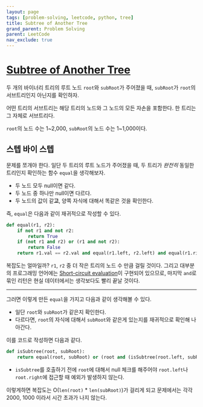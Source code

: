 ```yaml
---
layout: page
tags: [problem-solving, leetcode, python, tree]
title: Subtree of Another Tree
grand_parent: Problem Solving
parent: LeetCode
nav_exclude: true
---
```


# [Subtree of Another Tree](https://leetcode.com/problems/subtree-of-another-tree/)

 두 개의 바이너리 트리의 루트 노드 `root`와 `subRoot`가 주어졌을 때,
 `subRoot`가 `root`의 서브트리인지 아닌지를 확인하자.

 어떤 트리의 서브트리는 해당 트리의 노드와 그 노드의 모든 자손을
 포함한다. 한 트리는 그 자체로 서브트리다.

 `root`의 노드 수는 1~2,000, `subRoot`의 노드 수는 1~1,000이다.

## 스텝 바이 스텝

 문제를 쪼개야 한다. 일단 두 트리의 루트 노드가 주어졌을 때, 두 트리가
 *완전히* 동일한 트리인지 확인하는 함수 `equal`을 생각해보자.

  - 두 노드 모두 null이면 같다.
  - 두 노드 중 하나만 null이면 다르다.
  - 두 노드의 값이 같**고**, 양쪽 자식에 대해서 똑같은 것을 확인한다.

 즉, `equal`은 다음과 같이 재귀적으로 작성할 수 있다.

```python
def equal(r1, r2):
    if not r1 and not r2:
        return True
    if (not r1 and r2) or (r1 and not r2):
        return False
    return r1.val == r2.val and equal(r1.left, r2.left) and equal(r1.right, r2.right)
```

 복잡도는 얼마일까? `r1`, `r2` 중 더 작은 트리의 노드 수 만큼 걸릴
 것이다. 그리고 대부분의 프로그래밍 언어에는 [Short-circuit
 evaluation](https://en.wikipedia.org/wiki/Short-circuit_evaluation)이
 구현되어 있으므로, 마지막 `and`로 묶인 리턴은 현실 데이터에서는
 생각보다도 빨리 끝날 것이다.

---

 그러면 이렇게 만든 `equal`을 가지고 다음과 같이 생각해볼 수 있다.

 - 일단 `root`와 `subRoot`가 같은지 확인한다.
 - 다르다면, `root`의 자식에 대해서 `subRoot`와 같은게 있는지를
   재귀적으로 확인해 나아간다.

 이를 코드로 작성하면 다음과 같다.

```python
def isSubtree(root, subRoot):
    return equal(root, subRoot) or (root and (isSubtree(root.left, subRoot) or isSubtree(root.right, subRoot)))
```

 - `isSubtree`를 호출하기 전에 `root`에 대해서 null 체크를 해주어야
   `root.left`나 `root.right`에 접근할 때 예외가 발생하지 않는다.

 이렇게하면 복잡도는 O(`len(root)` * `len(subRoot)`)가 걸리게 되고
 문제에서는 각각 2000, 1000 이라서 시간 초과가 나지 않는다.
